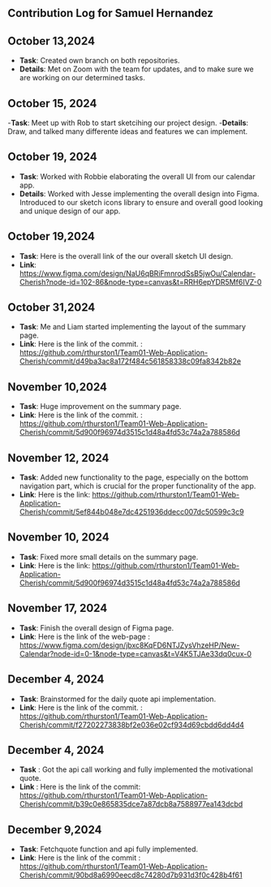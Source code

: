 ## Contribution Log for Samuel Hernandez

## October 13,2024

- **Task**: Created own branch on both repositories.
- **Details**: Met on Zoom with the team for updates, and to make sure we are working on our determined tasks.

## October 15, 2024

-**Task**: Meet up with Rob to start sketcihing our project design. -**Details**: Draw, and talked many differente ideas and features we can implement.

## October 19, 2024

- **Task**: Worked with Robbie elaborating the overall UI from our calendar app.
- **Details**: Worked with Jesse implementing the overall design into Figma. Introduced to our sketch icons library to ensure and overall good looking and unique design of our app.

## October 19,2024

- **Task**: Here is the overall link of the our overall sketch UI design.
- **Link**: https://www.figma.com/design/NaU6qBRiFmnrodSsB5jwOu/Calendar-Cherish?node-id=102-86&node-type=canvas&t=RRH6epYDR5Mf6IVZ-0

## October 31,2024

- **Task**: Me and Liam started implementing the layout of the summary page.
- **Link**: Here is the link of the commit. : https://github.com/rthurston1/Team01-Web-Application-Cherish/commit/d49ba3ac8a172f484c561858338c09fa8342b82e

## November 10,2024

- **Task**: Huge improvement on the summary page.
- **Link**: Here is the link of the commit. : https://github.com/rthurston1/Team01-Web-Application-Cherish/commit/5d900f96974d3515c1d48a4fd53c74a2a788586d


 ## November 12, 2024
 - **Task**: Added new functionality to the page, especially on the bottom navigation part, which is crucial for the proper functionality of the app.
 - **Link**: Here is the link: https://github.com/rthurston1/Team01-Web-Application-Cherish/commit/5ef844b048e7dc4251936ddecc007dc50599c3c9

## November 10, 2024 
- **Task**: Fixed more small details on the summary page.
- **Link**: Here is the link: https://github.com/rthurston1/Team01-Web-Application-Cherish/commit/5d900f96974d3515c1d48a4fd53c74a2a788586d
## November 17, 2024
 - **Task**: Finish the overall design of Figma page.
 - **Link**: Here is the link of the web-page : https://www.figma.com/design/jbxc8KqFD6NTJZysVhzeHP/New-Calendar?node-id=0-1&node-type=canvas&t=V4K5TJAe33dq0cux-0

## December 4, 2024
- **Task**: Brainstormed for the daily quote api implementation.
- **Link**: Here is the link of the commit. : https://github.com/rthurston1/Team01-Web-Application-Cherish/commit/f27202273838bf2e036e02cf934d69cbdd6dd4d4


## December 4, 2024
 - **Task** : Got the api call working and fully implemented the motivational quote.
 - **Link** : Here is the link of the commit: https://github.com/rthurston1/Team01-Web-Application-Cherish/commit/b39c0e865835dce7a87dcb8a7588977ea143dcbd

## December 9,2024
 - **Task**: Fetchquote function and api fully implemented. 
 - **Link**: Here is the link of the commit : https://github.com/rthurston1/Team01-Web-Application-Cherish/commit/90bd8a6990eecd8c74280d7b931d3f0c428b4f61
 
 